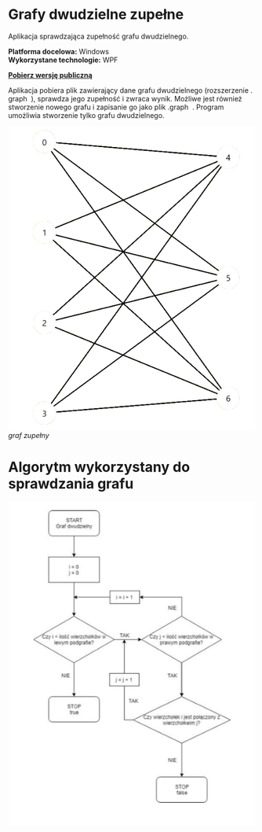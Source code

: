 # Grafy dwudzielne zupełne
Aplikacja sprawdzająca zupełność grafu dwudzielnego.

**Platforma docelowa:** Windows  
**Wykorzystane technologie:** WPF

[**Pobierz wersję publiczną**](https://github.com/BialyPingwin/grafy-dwudzielne/releases/tag/v1.0)

Aplikacja pobiera plik zawierający dane grafu dwudzielnego (rozszerzenie .​graph ​ ), sprawdza jego zupełność  i zwraca wynik. Możliwe jest również stworzenie nowego grafu i zapisanie go jako plik .​graph ​ . Program umożliwia stworzenie tylko grafu dwudzielnego. 

![Graf zupełny](https://github.com/BialyPingwin/grafy-dwudzielne/blob/master/extras/Graf.png?raw=true)  
*graf zupełny*

# Algorytm wykorzystany do sprawdzania grafu
![Algorytm](https://github.com/BialyPingwin/grafy-dwudzielne/blob/master/extras/algorytm.png?raw=true)

